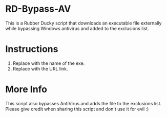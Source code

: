 # RD-Bypass-AV
This is a Rubber Ducky script that downloads an executable file externally while bypassing Windows antivirus and added to the exclusions list.



# Instructions 
1. Replace <File Name> with the name of the exe.
2. Replace <URl> with the URL link. 

# More Info
This script also bypasses AntiVirus and adds the file to the exclusions list. Please give credit when sharing this script and don't use it for evil :)
